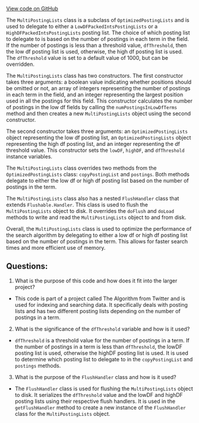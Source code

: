 [View code on GitHub](https://github.com/misbahsy/the-algorithm/src/java/com/twitter/search/core/earlybird/index/inverted/MultiPostingLists.java)

The `MultiPostingLists` class is a subclass of `OptimizedPostingLists` and is used to delegate to either a `LowDFPackedIntsPostingLists` or a `HighDFPackedIntsPostingLists` posting list. The choice of which posting list to delegate to is based on the number of postings in each term in the field. If the number of postings is less than a threshold value, `dfThreshold`, then the low df posting list is used, otherwise, the high df posting list is used. The `dfThreshold` value is set to a default value of 1000, but can be overridden.

The `MultiPostingLists` class has two constructors. The first constructor takes three arguments: a boolean value indicating whether positions should be omitted or not, an array of integers representing the number of postings in each term in the field, and an integer representing the largest position used in all the postings for this field. This constructor calculates the number of postings in the low df fields by calling the `numPostingsInLowDfTerms` method and then creates a new `MultiPostingLists` object using the second constructor.

The second constructor takes three arguments: an `OptimizedPostingLists` object representing the low df posting list, an `OptimizedPostingLists` object representing the high df posting list, and an integer representing the df threshold value. This constructor sets the `lowDF`, `highDF`, and `dfThreshold` instance variables.

The `MultiPostingLists` class overrides two methods from the `OptimizedPostingLists` class: `copyPostingList` and `postings`. Both methods delegate to either the low df or high df posting list based on the number of postings in the term.

The `MultiPostingLists` class also has a nested `FlushHandler` class that extends `Flushable.Handler`. This class is used to flush the `MultiPostingLists` object to disk. It overrides the `doFlush` and `doLoad` methods to write and read the `MultiPostingLists` object to and from disk.

Overall, the `MultiPostingLists` class is used to optimize the performance of the search algorithm by delegating to either a low df or high df posting list based on the number of postings in the term. This allows for faster search times and more efficient use of memory.
## Questions: 
 1. What is the purpose of this code and how does it fit into the larger project?
- This code is part of a project called The Algorithm from Twitter and is used for indexing and searching data. It specifically deals with posting lists and has two different posting lists depending on the number of postings in a term.

2. What is the significance of the `dfThreshold` variable and how is it used?
- `dfThreshold` is a threshold value for the number of postings in a term. If the number of postings in a term is less than `dfThreshold`, the lowDF posting list is used, otherwise the highDF posting list is used. It is used to determine which posting list to delegate to in the `copyPostingList` and `postings` methods.

3. What is the purpose of the `FlushHandler` class and how is it used?
- The `FlushHandler` class is used for flushing the `MultiPostingLists` object to disk. It serializes the `dfThreshold` value and the lowDF and highDF posting lists using their respective flush handlers. It is used in the `getFlushHandler` method to create a new instance of the `FlushHandler` class for the `MultiPostingLists` object.